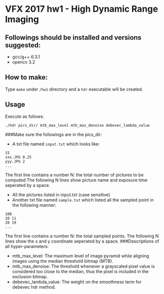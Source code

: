 # VFX 2017 hw1 - High Dynamic Range Imaging

## Followings should be installed and versions suggested:
- gcc/g++ 6.3.1
- opencv 3.2

## How to make:
Type `make` under `/hw1` directory and a `hdr` executable will be created.

## Usage
Execute as follows:
```
./hdr pics_dir/ mtb_max_level mtb_max_denoise debevec_lambda_value 
```
###Make sure the followings are in the pics_dir:
- A txt file named `input.txt` which looks like:
```
15
xxx.JPG 0.25
yyy.JPG 2
...
```
The first line contains a number N: the total number of pictures to be computed
The following N lines show picture name and exposure time seperated by a space.
- All the pictures listed in input.txt (case sensitive)
- Another txt file named `sample.txt` which listed all the sampled point in the
  following manner:
```
100
10 11
20 19
...
```
The first line contains a number N: the total sampled points.
The following N lines show the x and y coordinate seperated by a space.
###Descriptions of all hyper-parameters:
- mtb_max_level: The maximum level of image pyramid while aligning images using
  the median threshold bitmap (MTB).
- mtb_max_denoise: The threshold whenever a grayscaled pixel value is considered
  too close to the median, thus the pixel is included in the exclusion bitmap.
- debevec_lambda_value: The weight on the smoothness term for debevec hdr method.
  
